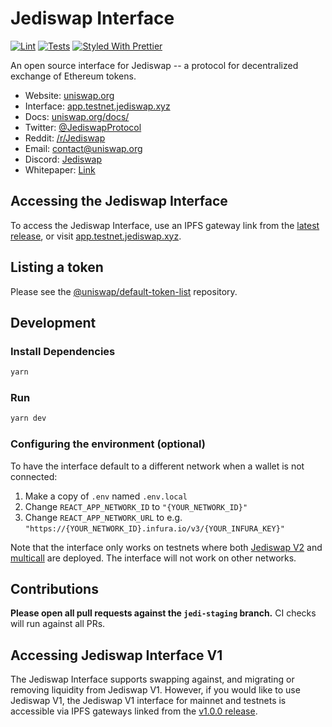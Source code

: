# Jediswap Interface

[![Lint](https://github.com/Jediswap/uniswap-interface/workflows/Lint/badge.svg)](https://github.com/Jediswap/uniswap-interface/actions?query=workflow%3ALint)
[![Tests](https://github.com/Jediswap/uniswap-interface/workflows/Tests/badge.svg)](https://github.com/Jediswap/uniswap-interface/actions?query=workflow%3ATests)
[![Styled With Prettier](https://img.shields.io/badge/code_style-prettier-ff69b4.svg)](https://prettier.io/)

An open source interface for Jediswap -- a protocol for decentralized exchange of Ethereum tokens.

- Website: [uniswap.org](https://uniswap.org/)
- Interface: [app.testnet.jediswap.xyz](https://app.testnet.jediswap.xyz/)
- Docs: [uniswap.org/docs/](https://uniswap.org/docs/)
- Twitter: [@JediswapProtocol](https://twitter.com/JediswapProtocol)
- Reddit: [/r/Jediswap](https://www.reddit.com/r/Jediswap/)
- Email: [contact@uniswap.org](mailto:contact@uniswap.org)
- Discord: [Jediswap](https://discord.gg/Y7TF6QA)
- Whitepaper: [Link](https://hackmd.io/C-DvwDSfSxuh-Gd4WKE_ig)

## Accessing the Jediswap Interface

To access the Jediswap Interface, use an IPFS gateway link from the
[latest release](https://github.com/Jediswap/uniswap-interface/releases/latest),
or visit [app.testnet.jediswap.xyz](https://app.testnet.jediswap.xyz/).

## Listing a token

Please see the
[@uniswap/default-token-list](https://github.com/uniswap/default-token-list)
repository.

## Development

### Install Dependencies

```bash
yarn
```

### Run

```bash
yarn dev
```

### Configuring the environment (optional)

To have the interface default to a different network when a wallet is not connected:

1. Make a copy of `.env` named `.env.local`
2. Change `REACT_APP_NETWORK_ID` to `"{YOUR_NETWORK_ID}"`
3. Change `REACT_APP_NETWORK_URL` to e.g. `"https://{YOUR_NETWORK_ID}.infura.io/v3/{YOUR_INFURA_KEY}"`

Note that the interface only works on testnets where both
[Jediswap V2](https://uniswap.org/docs/v2/smart-contracts/factory/) and
[multicall](https://github.com/makerdao/multicall) are deployed.
The interface will not work on other networks.

## Contributions

**Please open all pull requests against the `jedi-staging` branch.**
CI checks will run against all PRs.

## Accessing Jediswap Interface V1

The Jediswap Interface supports swapping against, and migrating or removing liquidity from Jediswap V1. However,
if you would like to use Jediswap V1, the Jediswap V1 interface for mainnet and testnets is accessible via IPFS gateways
linked from the [v1.0.0 release](https://github.com/Jediswap/uniswap-interface/releases/tag/v1.0.0).
